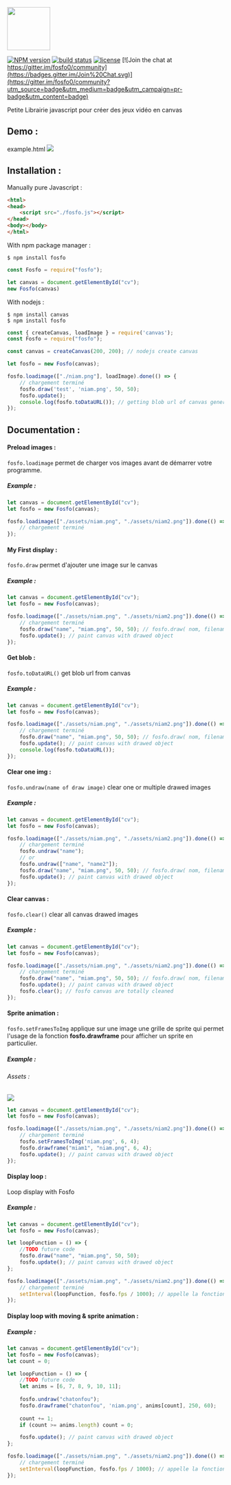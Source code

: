 <img width="100" src="./img/logo.png"/>

[![NPM version][npm-image]][npm-url]
[![build status][travis-image]][travis-url]
[![license][license-image]][license-url]
[![Join the chat at https://gitter.im/fosfo0/community](https://badges.gitter.im/Join%20Chat.svg)](https://gitter.im/fosfo0/community?utm_source=badge&utm_medium=badge&utm_campaign=pr-badge&utm_content=badge)

Petite Librairie javascript pour créer des jeux vidéo en canvas

## Demo :
example.html
<img src="./img/img.gif"/>

## Installation :

Manually pure Javascript :

````html
<html>
<head>
	<script src="./fosfo.js"></script>
</head>
<body></body>
</html>
````

With npm package manager :

````shell
$ npm install fosfo
````

````js
const Fosfo = require("fosfo");

let canvas = document.getElementById("cv");
new Fosfo(canvas)
````

With nodejs :

````shell
$ npm install canvas
$ npm install fosfo
````

````js
const { createCanvas, loadImage } = require('canvas');
const Fosfo = require("fosfo");

const canvas = createCanvas(200, 200); // nodejs create canvas

let fosfo = new Fosfo(canvas);

fosfo.loadimage(["./niam.png"], loadImage).done(() => {
    // chargement terminé
    fosfo.draw('test', 'niam.png', 50, 50);
    fosfo.update();
    console.log(fosfo.toDataURL()); // getting blob url of canvas generated image
});
````

## Documentation :
#### Preload images :
`fosfo.loadimage` permet de charger vos images avant de démarrer votre programme.
##### Example :
````js
let canvas = document.getElementById("cv");
let fosfo = new Fosfo(canvas);

fosfo.loadimage(["./assets/niam.png", "./assets/niam2.png"]).done(() => {
    // chargement terminé
});
````

#### My First display :
`fosfo.draw` permet d'ajouter une image sur le canvas
##### Example :

````js
let canvas = document.getElementById("cv");
let fosfo = new Fosfo(canvas);

fosfo.loadimage(["./assets/niam.png", "./assets/niam2.png"]).done(() => {
    // chargement terminé
	fosfo.draw("name", "miam.png", 50, 50); // fosfo.draw( nom, filename, x, y);
	fosfo.update(); // paint canvas with drawed object
});
````

#### Get blob :
`fosfo.toDataURL()` get blob url from canvas
##### Example :

````js
let canvas = document.getElementById("cv");
let fosfo = new Fosfo(canvas);

fosfo.loadimage(["./assets/niam.png", "./assets/niam2.png"]).done(() => {
    // chargement terminé
	fosfo.draw("name", "miam.png", 50, 50); // fosfo.draw( nom, filename, x, y);
	fosfo.update(); // paint canvas with drawed object
	console.log(fosfo.toDataURL());
});
````

#### Clear one img :
`fosfo.undraw(name of draw image)` clear one or multiple drawed images
##### Example :

````js
let canvas = document.getElementById("cv");
let fosfo = new Fosfo(canvas);

fosfo.loadimage(["./assets/niam.png", "./assets/niam2.png"]).done(() => {
	// chargement terminé
	fosfo.undraw("name");
	// or
	fosfo.undraw(["name", "name2"]);
	fosfo.draw("name", "miam.png", 50, 50); // fosfo.draw( nom, filename, x, y);
	fosfo.update(); // paint canvas with drawed object
});
````


#### Clear canvas :
`fosfo.clear()` clear all canvas drawed images
##### Example :

````js
let canvas = document.getElementById("cv");
let fosfo = new Fosfo(canvas);

fosfo.loadimage(["./assets/niam.png", "./assets/niam2.png"]).done(() => {
    // chargement terminé
	fosfo.draw("name", "miam.png", 50, 50); // fosfo.draw( nom, filename, x, y);
	fosfo.update(); // paint canvas with drawed object
	fosfo.clear(); // fosfo canvas are totally cleaned
});
````

#### Sprite animation :
`fosfo.setFramesToImg` applique sur une image une grille de sprite qui permet l'usage de la fonction <b>fosfo.drawframe</b> pour afficher un sprite en particulier.
##### Example :

###### Assets :
<img src="./test/assets/niam.png"/><br>

````js
let canvas = document.getElementById("cv");
let fosfo = new Fosfo(canvas);

fosfo.loadimage(["./assets/niam.png", "./assets/niam2.png"]).done(() => {
    // chargement terminé
	fosfo.setFramesToImg('niam.png', 6, 4);
	fosfo.drawframe("miam1", "niam.png", 6, 4);
	fosfo.update(); // paint canvas with drawed object
});
````

#### Display loop :
Loop display with Fosfo
##### Example :
````js
let canvas = document.getElementById("cv");
let fosfo = new Fosfo(canvas);

let loopFunction = () => {
	//TODO future code
	fosfo.draw("name", "miam.png", 50, 50);
	fosfo.update(); // paint canvas with drawed object
};

fosfo.loadimage(["./assets/niam.png", "./assets/niam2.png"]).done(() => {
    // chargement terminé
	setInterval(loopFunction, fosfo.fps / 1000); // appelle la fonction loopFunction 60 fois par seconde par defaut.
});
````

#### Display loop with moving & sprite animation :

##### Example :
````js
let canvas = document.getElementById("cv");
let fosfo = new Fosfo(canvas);
let count = 0;

let loopFunction = () => {
	//TODO future code
	let anims = [6, 7, 8, 9, 10, 11];
	
	fosfo.undraw("chatonfou");
	fosfo.drawframe("chatonfou", 'niam.png', anims[count], 250, 60);
	
	count += 1;
	if (count >= anims.length) count = 0;

	fosfo.update(); // paint canvas with drawed object
};

fosfo.loadimage(["./assets/niam.png", "./assets/niam2.png"]).done(() => {
    // chargement terminé
	setInterval(loopFunction, fosfo.fps / 1000); // appelle la fonction loopFunction 60 fois par seconde par defaut.
});
````

[npm-image]: https://img.shields.io/npm/v/fosfo.svg?style=flat-square
[npm-url]: https://npmjs.org/package/fosfo
[travis-image]: https://api.travis-ci.com/jguyet/fosfo.svg?branch=master
[travis-url]: https://travis-ci.com/github/jguyet/fosfo
[license-image]: https://img.shields.io/npm/l/express.svg
[license-url]: https://tldrlegal.com/license/mit-license
